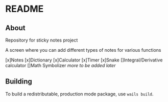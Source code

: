 # README

## About

Repository for sticky notes project

A screen where you can add different types of notes for various functions

[x]Notes
[x]Dictionary
[x]Calculator
[x]Timer
[x]Snake
[]Integral/Derivative calculator
[]Math Symbolizer
_more to be added later_

## Building

To build a redistributable, production mode package, use `wails build`.
